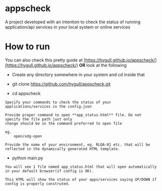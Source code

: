 # appscheck

A project developed with an intention to check the status of running application/api services in your local system or online services

# How to run

You can also check this pretty guide at [https://hygull.github.io/appscheck/](https://hygull.github.io/appscheck/) **OR**
look at the following 

* Create any directory somewhere in your system and cd inside that

* git clone https://github.com/hygull/appscheck.git

* cd appscheck

```
Specify your commands to check the status of your applications/services in the config.json

Provide proper command to open **app_status.html** file. Do not specify the file path just only 
change should be in the command preferred to open file 

eg. 
	open/xdg-open

Provide the name of your environment, eg. RLQA-01 etc. that will be reflected in the dynamically generated HTML template.
```

* python main.py


```
You will see 1 file named app_status.html that will open automatically in your default browser(if config is OK).

This HTML will show the status of your apps/services saying UP/DOWN if config is properly construted.
```
